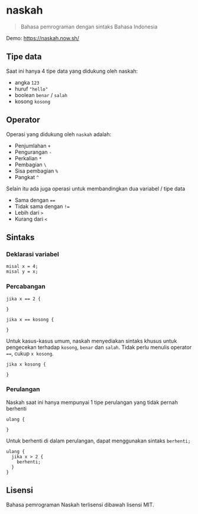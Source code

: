 # naskah

> Bahasa pemrograman dengan sintaks Bahasa Indonesia

Demo: https://naskah.now.sh/

## Tipe data

Saat ini hanya 4 tipe data yang didukung oleh naskah:
 - angka `123`
 - huruf `"hello"`
 - boolean `benar` / `salah`
 - kosong `kosong`

## Operator

Operasi yang didukung oleh `naskah` adalah:
 - Penjumlahan `+`
 - Pengurangan `-`
 - Perkalian `*`
 - Pembagian `\`
 - Sisa pembagian `%`
 - Pangkat `^`

Selain itu ada juga operasi untuk membandingkan dua variabel / tipe data
 - Sama dengan `==`
 - Tidak sama dengan `!=`
 - Lebih dari `>`
 - Kurang dari `<`

## Sintaks

### Deklarasi variabel

```
misal x = 4;
misal y = x;
```

### Percabangan

```
jika x == 2 {
  
}

jika x == kosong {

}
```

Untuk kasus-kasus umum, naskah menyediakan sintaks khusus untuk pengecekan terhadap `kosong`, `benar` dan `salah`. Tidak perlu menulis operator `==`, cukup `x kosong`.

```
jika x kosong {

}
```

### Perulangan

Naskah saat ini hanya mempunyai 1 tipe perulangan yang tidak pernah berhenti

```
ulang {

}
```

Untuk berhenti di dalam perulangan, dapat menggunakan sintaks `berhenti;`

```
ulang {
  jika x > 2 {
    berhenti;
  }
}
```

## Lisensi 

Bahasa pemrograman Naskah terlisensi dibawah lisensi MIT.
